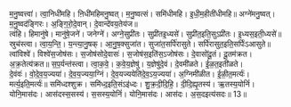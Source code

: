 

  
म॒नु॒ष्वत्त्वा॑। त्वा॒निधी॑महि। ऩिधी॑महिमनु॒ष्वत्। म॒नु॒ष्वत्सं। समि॑धीमहि। इ॒धी॒म॒हीती॑धीमहि॥ अग्ने॑मनु॒ष्वत्। म॒नु॒ष्वद॑ङ्गिरः। अ॒ङ्गि॒रो॒दे॒वान्। दे॒वान्दे॑वय॒तेय॑ज॥  
त्वंहि। हिमानु॑षे। मानु॑षे॒जने॑। जनेग्ने॑। अग्ने॒सुप्री॑तः। सुप्री॑तइ॒ध्यसे॑। सुप्री॑त॒इति॒सुऽप्री॑तः। इ॒ध्यस॒इती॒ध्यसे॑॥ स्रुच॑स्त्वा। त्वा॒य॒न्ति॒। य॒न्त्या॒नु॒षक्। आ॒नु॒ष॒क्सुजा॑त। सुजा॑त॒सर्पि॑रासुते। सर्पि॑रासुत॒इति॒सर्पिः॑ऽआसुते॥  
त्वांविश्वे॑। विश्वे॑स॒जोष॑सः। स॒जोष॑सोदे॒वासः॑। स॒जोष॑स॒इति॑स॒ऽजोष॑सः। दे॒वासो॑दू॒तं। दू॒तम॑क्रत। अ॒क्र॒तेत्य॑क्रत॥ स॒प॒र्यन्त॑स्त्वा। त्वा॒क॒वे॒। क॒वे॒य॒ज्ञेषु॑। य॒ज्ञेषु॑दे॒वं। दे॒वमी॑ळते। ई॒ळ॒त॒इती॑ळते।  
दे॒वंवः॑। वो॒दे॒व॒य॒ज्यया॑। दे॒व॒य॒ज्यया॒ग्निं। दे॒व॒यज्ययेति॑दे॒व॒ऽय॒ज्यया॑। अ॒ग्निमी॑ळीत। ई॒ळी॒त॒मर्त्यः॑। मर्त्य॒इति॒मर्त्यः॑॥ समि॑ध्दश्शुक्र। समि॑ध्द॒इति॒संऽइ॑ध्दः। शु॒क्र॒दी॒दि॒हि॒। दी॒दि॒ह्यृ॒तस्य॑। ऋ॒तस्य॒योनिं॑। योनि॒मास॑दः। आस॑दस्स॒सस्य॑। स॒सस्य॒योनिं॑। योनि॒मास॑दः। आस॑दः। अ॒स॒दइत्य॑सदः॥ 13॥  
